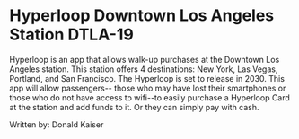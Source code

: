 # Hyperloop Downtown Los Angeles Station  DTLA-19
Hyperloop is an app that allows walk-up purchases at the Downtown Los Angeles station. This station offers 4 destinations: New York, Las Vegas, Portland, and San Francisco. The Hyperloop is set to release in 2030. This app will allow passengers-- those who may have lost their smartphones or those who do not have access to wifi--to easily purchase a Hyperloop Card at the station and add funds to it. Or they can simply pay with cash. 


Written by: Donald Kaiser
